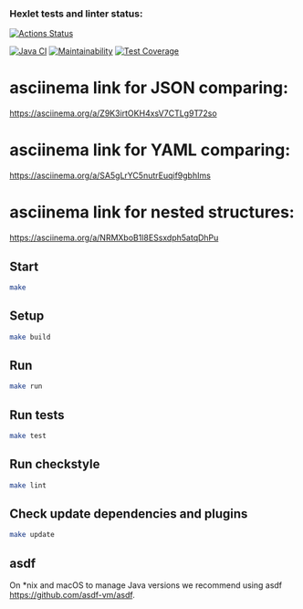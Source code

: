 ### Hexlet tests and linter status:
[![Actions Status](https://github.com/HBirdman/java-project-71/actions/workflows/hexlet-check.yml/badge.svg)](https://github.com/HBirdman/java-project-71/actions)

[![Java CI](https://github.com/HBirdman/java-project-71/actions/workflows/main.yml/badge.svg)](https://github.com/HBirdman/java-project-71/actions/workflows/main.yml)
[![Maintainability](https://api.codeclimate.com/v1/badges/c2288cd10eda13daf5d7/maintainability)](https://codeclimate.com/github/HBirdman/java-project-71/maintainability)
[![Test Coverage](https://api.codeclimate.com/v1/badges/c2288cd10eda13daf5d7/test_coverage)](https://codeclimate.com/github/HBirdman/java-project-71/test_coverage)

# asciinema link for JSON comparing:
https://asciinema.org/a/Z9K3irtOKH4xsV7CTLg9T72so

# asciinema link for YAML comparing:
https://asciinema.org/a/SA5gLrYC5nutrEuqif9gbhIms

# asciinema link for nested structures:
https://asciinema.org/a/NRMXboB1l8ESsxdph5atqDhPu

## Start

```bash
make
```

## Setup

```bash
make build
```

## Run

```bash
make run
```

## Run tests

```bash
make test
```

## Run checkstyle

```bash
make lint
```

## Check update dependencies and plugins

```bash
make update
```

## asdf

On *nix and macOS to manage Java versions we recommend using asdf https://github.com/asdf-vm/asdf. 
